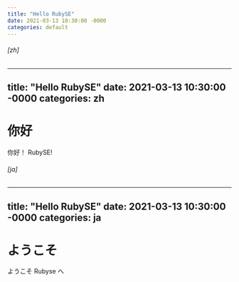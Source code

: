 ```yaml
---
title: "Hello RubySE"
date: 2021-03-13 10:30:00 -0000
categories: default
---
```


###### [zh]
---
title: "Hello RubySE"
date: 2021-03-13 10:30:00 -0000
categories: zh
---
# 你好

你好！ RubySE!

###### [ja]
---
title: "Hello RubySE"
date: 2021-03-13 10:30:00 -0000
categories: ja
---
# ようこそ

ようこそ Rubyse へ
